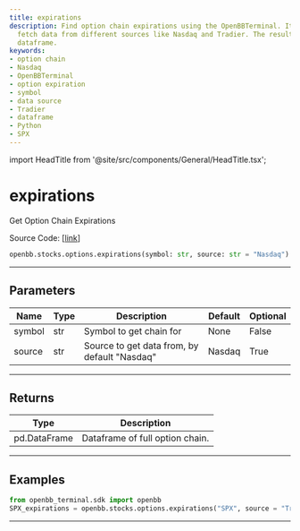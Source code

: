 ```yaml
---
title: expirations
description: Find option chain expirations using the OpenBBTerminal. It allows to
  fetch data from different sources like Nasdaq and Tradier. The result is a comprehensive
  dataframe.
keywords:
- option chain
- Nasdaq
- OpenBBTerminal
- option expiration
- symbol
- data source
- Tradier
- dataframe
- Python
- SPX
---
```


import HeadTitle from '@site/src/components/General/HeadTitle.tsx';

<HeadTitle title="expirations - Options - Stocks - Reference | OpenBB SDK Docs" />

# expirations

Get Option Chain Expirations

Source Code: [[link](https://github.com/OpenBB-finance/OpenBBTerminal/tree/main/openbb_terminal/stocks/options/options_sdk_helper.py#L69)]

```python
openbb.stocks.options.expirations(symbol: str, source: str = "Nasdaq")
```

---

## Parameters

| Name | Type | Description | Default | Optional |
| ---- | ---- | ----------- | ------- | -------- |
| symbol | str | Symbol to get chain for | None | False |
| source | str | Source to get data from, by default "Nasdaq" | Nasdaq | True |


---

## Returns

| Type | Description |
| ---- | ----------- |
| pd.DataFrame | Dataframe of full option chain. |
---

## Examples

```python
from openbb_terminal.sdk import openbb
SPX_expirations = openbb.stocks.options.expirations("SPX", source = "Tradier")
```

---
